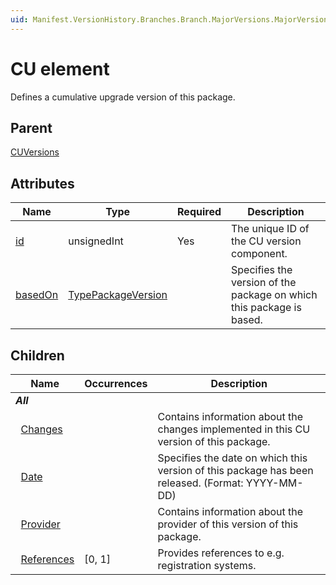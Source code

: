 ```yaml
---
uid: Manifest.VersionHistory.Branches.Branch.MajorVersions.MajorVersion.MinorVersions.MinorVersion.CUVersions.CU
---
```


# CU element

Defines a cumulative upgrade version of this package.

## Parent

[CUVersions](xref:Manifest.VersionHistory.Branches.Branch.MajorVersions.MajorVersion.MinorVersions.MinorVersion.CUVersions)

## Attributes

|Name|Type|Required|Description|
|--- |--- |--- |--- |
|[id](xref:Manifest.VersionHistory.Branches.Branch.MajorVersions.MajorVersion.MinorVersions.MinorVersion.CUVersions.CU-id)|unsignedInt|Yes|The unique ID of the CU version component.|
|[basedOn](xref:Manifest.VersionHistory.Branches.Branch.MajorVersions.MajorVersion.MinorVersions.MinorVersion.CUVersions.CU-basedOn)|[TypePackageVersion](xref:Manifest-TypePackageVersion)||Specifies the version of the package on which this package is based.|

## Children

|Name|Occurrences|Description|
|--- |--- |--- |
|***All***|||
|&nbsp;&nbsp;[Changes](xref:Manifest.VersionHistory.Branches.Branch.MajorVersions.MajorVersion.MinorVersions.MinorVersion.CUVersions.CU.Changes)||Contains information about the changes implemented in this CU version of this package.|
|&nbsp;&nbsp;[Date](xref:Manifest.VersionHistory.Branches.Branch.MajorVersions.MajorVersion.MinorVersions.MinorVersion.CUVersions.CU.Date)||Specifies the date on which this version of this package has been released. (Format: YYYY-MM-DD)|
|&nbsp;&nbsp;[Provider](xref:Manifest.VersionHistory.Branches.Branch.MajorVersions.MajorVersion.MinorVersions.MinorVersion.CUVersions.CU.Provider)||Contains information about the provider of this version of this package.|
|&nbsp;&nbsp;[References](xref:Manifest.VersionHistory.Branches.Branch.MajorVersions.MajorVersion.MinorVersions.MinorVersion.CUVersions.CU.References)|[0, 1]|Provides references to e.g. registration systems.|
